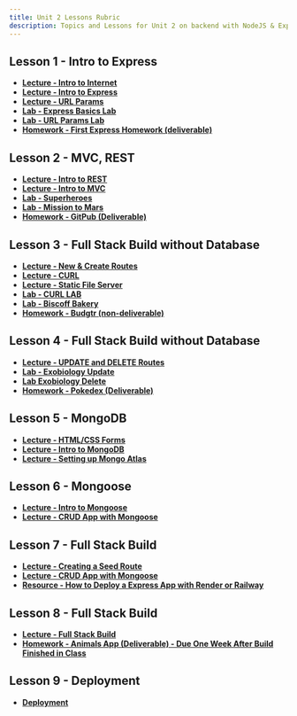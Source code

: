 ```yaml
---
title: Unit 2 Lessons Rubric
description: Topics and Lessons for Unit 2 on backend with NodeJS & Express
---
```


## Lesson 1 - Intro to Express

- **[Lecture - Intro to Internet](https://git.generalassemb.ly/AlexMerced/unit_2/blob/main/w04d05/instructor_notes/1.%20INTRO_TO_INTERNET.md)**
- **[Lecture - Intro to Express](https://git.generalassemb.ly/AlexMerced/unit_2/blob/main/w04d05/instructor_notes/2.%20INTRO_TO_EXPRESS.md)**
- **[Lecture - URL Params](https://git.generalassemb.ly/AlexMerced/unit_2/blob/main/w04d05/instructor_notes/3.%20URL_PARAMS.md)**
- **[Lab - Express Basics Lab](https://git.generalassemb.ly/AlexMerced/unit_2/blob/main/w04d05/student_labs/morning.md)**
- **[Lab - URL Params Lab](https://git.generalassemb.ly/AlexMerced/unit_2/blob/main/w04d05/student_labs/afternoon.md)**
- **[Homework - First Express Homework (deliverable)](https://git.generalassemb.ly/AlexMerced/unit_2/tree/main/w04d05/homework)**

## Lesson 2 - MVC, REST

- **[Lecture - Intro to REST](https://git.generalassemb.ly/AlexMerced/unit_2/blob/main/w05d01/instructor_notes/1.%20REST.md)**
- **[Lecture - Intro to MVC](https://git.generalassemb.ly/AlexMerced/unit_2/blob/main/w05d01/instructor_notes/2.%20MVC.md)**
- **[Lab - Superheroes](https://git.generalassemb.ly/AlexMerced/unit_2/blob/main/w05d01/student_labs/superheroes_lab.md)**
- **[Lab - Mission to Mars](https://git.generalassemb.ly/AlexMerced/unit_2/blob/main/w05d01/student_labs/fruits_and_mars.md)**
- **[Homework - GitPub (Deliverable)](https://git.generalassemb.ly/AlexMerced/unit_2/tree/main/w05d01/homework)**

## Lesson 3 - Full Stack Build without Database

- **[Lecture - New & Create Routes](https://git.generalassemb.ly/AlexMerced/unit_2/blob/main/w05d02/instructor_notes/1.%20NEW_CREATE.md)**
- **[Lecture - CURL](https://git.generalassemb.ly/AlexMerced/unit_2/blob/main/w05d02/instructor_notes/2.%20cURL.md)**
- **[Lecture - Static File Server](https://git.generalassemb.ly/AlexMerced/unit_2/blob/main/w05d02/instructor_notes/3.%20STATIC.md)**
- **[Lab - CURL LAB](https://git.generalassemb.ly/AlexMerced/unit_2/blob/main/w05d02/student_labs/cURL_Lab.md)**
- **[Lab - Biscoff Bakery](https://git.generalassemb.ly/AlexMerced/unit_2/tree/main/w05d02/student_labs/biscoff-lab)**
- **[Homework - Budgtr (non-deliverable)](https://git.generalassemb.ly/AlexMerced/unit_2/tree/main/w05d02/homework/budgtr)**

## Lesson 4 - Full Stack Build without Database

- **[Lecture - UPDATE and DELETE Routes](https://git.generalassemb.ly/AlexMerced/unit_2/blob/main/w05d03/instructor_notes/1.%20UPDATE_DELETE.md)**
- **[Lab - Exobiology Update](https://git.generalassemb.ly/AlexMerced/unit_2/blob/main/w05d03/student_labs/exobiology_update.md)**
- **[Lab Exobiology Delete](https://git.generalassemb.ly/AlexMerced/unit_2/blob/main/w05d03/student_labs/exobiology_delete.md)**
- **[Homework - Pokedex (Deliverable)](https://git.generalassemb.ly/AlexMerced/unit_2/blob/main/w05d03/homework/REAME.md)**

## Lesson 5 - MongoDB

- **[Lecture - HTML/CSS Forms](https://turmeric.seircohort.com/full-stack-development/week-9/day-3/lecture-materials/html-css-forms)**
- **[Lecture - Intro to MongoDB](https://git.generalassemb.ly/kcanamar/sei_lessons/blob/main/unit2/intro-to-mongodb.md)**
- **[Lecture - Setting up Mongo Atlas](https://turmeric.seircohort.com/full-stack-development/week-9/day-2/lecture-materials/create-an-atlas-hosted-mongodb/)**

## Lesson 6 - Mongoose

- **[Lecture - Intro to Mongoose](https://git.generalassemb.ly/kcanamar/sei_lessons/blob/main/unit2/intro-to-mongoose.md)**
- **[Lecture - CRUD App with Mongoose](https://turmeric.seircohort.com/full-stack-development/week-9/day-3/lecture-materials/crud-app-with-mongoose)**

## Lesson 7 - Full Stack Build

- **[Lecture - Creating a Seed Route](https://git.generalassemb.ly/kcanamar/sei_lessons/blob/main/unit2/creating-a-seed-route.md)**
- **[Lecture - CRUD App with Mongoose](https://turmeric.seircohort.com/full-stack-development/week-9/day-3/lecture-materials/crud-app-with-mongoose)**
- **[Resource - How to Deploy a Express App with Render or Railway](https://www.youtube.com/watch?v=YhOGojgR3O4&t=1s&pp=ygUkRGVwbG95IEV4cHJlc3MgdG8gUmVuZGVyIEFsZXggTWVyY2Vk)**

## Lesson 8 - Full Stack Build

- **[Lecture - Full Stack Build](https://turmeric.seircohort.com/full-stack-development/week-10/day-1/lecture)**
- **[Homework - Animals App (Deliverable) - Due One Week After Build Finished in Class](https://turmeric.seircohort.com/full-stack-development/week-10/day-1/lab)**

## Lesson 9 - Deployment

- **[Deployment](https://turmeric.seircohort.com/full-stack-development/week-10/day-1/lecture/deployment/)**